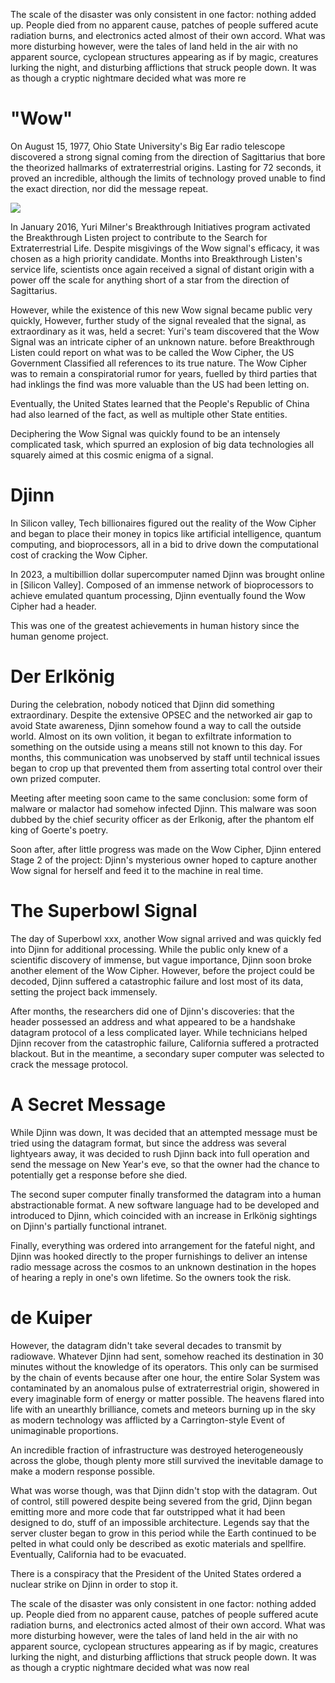 The scale of the disaster was only consistent in one factor: nothing added up. People died from no apparent cause, patches of people suffered acute radiation burns, and electronics acted almost of their own accord. What was more disturbing however, were the tales of land held in the air with no apparent source, cyclopean structures appearing as if by magic, creatures lurking the night, and disturbing afflictions that struck people down. It was as though a cryptic nightmare decided what was more re
# "Wow"

On August 15, 1977, Ohio State University's Big Ear radio telescope discovered a strong signal coming from the direction of Sagittarius that bore the theorized hallmarks of extraterrestrial origins. Lasting for 72 seconds, it proved an incredible, although the limits of technology proved unable to find the exact direction, nor did the message repeat.

![](https://upload.wikimedia.org/wikipedia/commons/d/d3/Wow_signal.jpg)

In January 2016, Yuri Milner's Breakthrough Initiatives program activated the Breakthrough Listen project to contribute to the Search for Extraterrestrial Life. Despite misgivings of the Wow signal's efficacy, it was chosen as a high priority candidate. Months into Breakthrough Listen's service life, scientists once again received a signal of distant origin with a power off the scale for anything short of a star from the direction of Sagittarius. 

However, while the existence of this new Wow signal became public very quickly, However, further study of the signal revealed that the signal, as extraordinary as it was, held a secret: Yuri's team discovered that the Wow Signal was an intricate cipher of an unknown nature. before Breakthrough Listen could report on what was to be called the Wow Cipher, the US Government Classified all references to its true nature. The Wow Cipher was to remain a conspiratorial rumor for years, fuelled by third parties that had inklings the find was more valuable than the US had been letting on.

Eventually, the United States learned that the People's Republic of China had also learned of the fact, as well as multiple other State entities.

Deciphering the Wow Signal was quickly found to be an intensely complicated task, which spurred an explosion of big data technologies all squarely aimed at this cosmic enigma of a signal.
# Djinn

In Silicon valley, Tech billionaires figured out the reality of the Wow Cipher and began to place their money in topics like artificial intelligence, quantum computing, and bioprocessors, all in a bid to drive down the computational cost of cracking the Wow Cipher.

In 2023, a multibillion dollar supercomputer named Djinn was brought online in [Silicon Valley]. Composed of an immense network of bioprocessors to achieve emulated quantum processing, Djinn eventually found the Wow Cipher had a header.

This was one of the greatest achievements in human history since the human genome project.
# Der Erlkönig

During the celebration, nobody noticed that Djinn did something extraordinary. Despite the extensive OPSEC and the networked air gap to avoid State awareness, Djinn somehow found a way to call the outside world. Almost on its own volition, it began to exfiltrate information to something on the outside using a means still not known to this day. For months, this communication was unobserved by staff until technical issues began to crop up that prevented them from asserting total control over their own prized computer.

Meeting after meeting soon came to the same conclusion: some form of malware or malactor had somehow infected Djinn. This malware was soon dubbed by the chief security officer as der Erlkonig, after the phantom elf king of Goerte's poetry.

Soon after, after little progress was made on the Wow Cipher, Djinn entered Stage 2 of the project: Djinn's mysterious owner hoped to capture another Wow signal for herself and feed it to the machine in real time.

# The Superbowl Signal

The day of Superbowl xxx, another Wow signal arrived and was quickly fed into Djinn for additional processing. While the public only knew of a scientific discovery of immense, but vague importance, Djinn soon broke another element of the Wow Cipher. However, before the project could be decoded, Djinn suffered a catastrophic failure and lost most of its data, setting the project back immensely.

After months, the researchers did one of Djinn's discoveries: that the header possessed an address and what appeared to be a handshake datagram protocol of a less complicated layer. While technicians helped Djinn recover from the catastrophic failure, California suffered a protracted blackout. But in the meantime, a secondary super computer was selected to crack the message protocol.

# A Secret Message

While Djinn was down, It was decided that an attempted message must be tried using the datagram format, but since the address was several lightyears away, it was decided to rush Djinn back into full operation and send the message on New Year's eve, so that the owner had the chance to potentially get a response before she died.

The second super computer finally transformed the datagram into a human abstractionable format. A new software language had to be developed and introduced to Djinn, which coincided with an increase in Erlkönig sightings on Djinn's partially functional intranet.

Finally, everything was ordered into arrangement for the fateful night, and Djinn was hooked directly to the proper furnishings to deliver an intense radio message across the cosmos to an unknown destination in the hopes of hearing a reply in one's own lifetime. So the owners took the risk.
# de Kuiper

However, the datagram didn't take several decades to transmit by radiowave. Whatever Djinn had sent, somehow reached its destination in 30 minutes without the knowledge of its operators. This only can be surmised by the chain of events because after one hour, the entire Solar System was contaminated by an anomalous pulse of extraterrestrial origin, showered in every imaginable form of energy or matter possible. The heavens flared into life with an unearthly brilliance, comets and meteors burning up in the sky as modern technology was afflicted by a Carrington-style Event of unimaginable proportions. 

An incredible fraction of infrastructure was destroyed heterogeneously across the globe, though plenty more still survived the inevitable damage to make a modern response possible.

What was worse though, was that Djinn didn't stop with the datagram. Out of control, still powered despite being severed from the grid, Djinn began emitting more and more code that far outstripped what it had been designed to do, stuff of an impossible architecture. Legends say that the server cluster began to grow in this period while the Earth continued to be pelted in what could only be described as exotic materials and spellfire. Eventually, California had to be evacuated.

There is a conspiracy that the President of the United States ordered a nuclear strike on Djinn in order to stop it.

The scale of the disaster was only consistent in one factor: nothing added up. People died from no apparent cause, patches of people suffered acute radiation burns, and electronics acted almost of their own accord. What was more disturbing however, were the tales of land held in the air with no apparent source, cyclopean structures appearing as if by magic, creatures lurking the night, and disturbing afflictions that struck people down. It was as though a cryptic nightmare decided what was now real